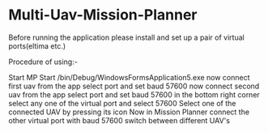 # Multi-Uav-Mission-Planner

Before running the application please install and set up a pair of virtual ports(eltima etc.)

Procedure of using:-

Start MP
Start /bin/Debug/WindowsFormsApplication5.exe
now connect first uav from the app
select port and set baud 57600
now connect second uav from the app
select port and set baud 57600
in the bottom right corner select any one of the virtual port and select 57600
Select one of the connected UAV by pressing its icon
Now in Mission Planner connect the other virtual port with baud 57600
switch between different UAV's
